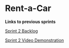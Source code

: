 # Rent-a-Car
**Links to previous sprints**

[Sprint 2 Backlog](https://docs.google.com/spreadsheets/d/1435NDSAgXDBUWbChdgGYoKGyZ5Do37Dbfw2HEe0qcKg/edit?usp=sharing)

[Sprint 2 Video Demonstration](https://www.youtube.com/watch?v=btQXn8rifmg)
